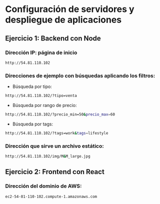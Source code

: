 # Configuración de servidores y despliegue de aplicaciones


## Ejercicio 1: Backend con Node

### Dirección IP: página de inicio

```sh
http://54.81.110.102
```
### Direcciones de ejemplo con búsquedas aplicando los filtros:

- Búsqueda por tipo:

```sh
http://54.81.110.102/?tipo=venta
```

- Búsqueda por rango de precio:

```sh
http://54.81.110.102/?precio_min=50&precio_max=60
```

- Búsqueda por tags:

```sh
http://54.81.110.102/?tags=work&tags=lifestyle
```

### Dirección que sirve un archivo estático:

```sh
http://54.81.110.102/img/M&M_large.jpg
```

## Ejercicio 2: Frontend con React

### Dirección del dominio de AWS:

```sh
ec2-54-81-110-102.compute-1.amazonaws.com
```